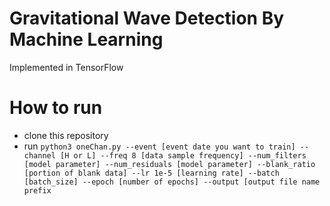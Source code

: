 # Gravitational Wave Detection By Machine Learning
Implemented in TensorFlow
# How to run
* clone this repository
* run ```python3 oneChan.py --event [event date you want to train] --channel [H or L] --freq 8 [data sample frequency] --num_filters [model parameter] --num_residuals [model parameter] --blank_ratio [portion of blank data] --lr 1e-5 [learning rate] --batch [batch_size] --epoch [number of epochs] --output [output file name prefix```
